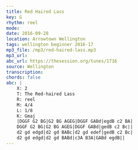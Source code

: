 ```yaml
---
title: Red Haired Lass
key: G
rhythm: reel
mode: 
date: 2016-09-28
location: Arrowtown Wellington
tags: wellington beginner 2016-17
mp3_file: /mp3/red-haired-lass.mp3
mp3_url: 
abc_url: https://thesession.org/tunes/1716
source: Wellington
transcription:
chords: false
abc: |
    X: 2
    T: The Red-haired Lass
    R: reel
    M: 4/4
    L: 1/8
    K: Gmaj
    |DGGF G2 BG|G2 BG AGEG|DGGF GABd|egdB c2 BA|
    DGGF G2 BG|G2 BG AGEG|DGGF GABd|gedB c2 Bc||
    d2 gd edgd|d2 gd BABc|d2 gd edef|gedB c2 Bc|
    d2 gd edgd|d2 gd BABd|c3A B3A|GABd egdB||
---
```


